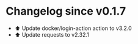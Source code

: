 # Changelog since v0.1.7
- ⬆️ Update docker/login-action action to v3.2.0 
- ⬆️ Update requests to v2.32.1 
